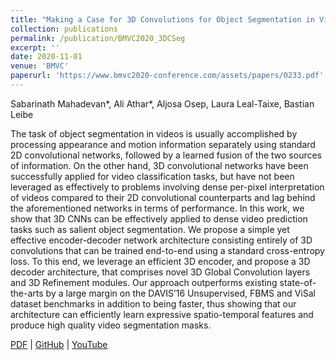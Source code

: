 ```yaml
---
title: "Making a Case for 3D Convolutions for Object Segmentation in Videos"
collection: publications
permalink: /publication/BMVC2020_3DCSeg
excerpt: ''
date: 2020-11-01
venue: 'BMVC'
paperurl: 'https://www.bmvc2020-conference.com/assets/papers/0233.pdf'
---
```

Sabarinath Mahadevan*, Ali Athar*, Aljosa Osep, Laura Leal-Taixe, Bastian Leibe

The task of object segmentation in videos is usually accomplished by processing appearance and motion information separately using standard 2D convolutional networks, followed by a learned fusion of the two sources of information. On the other hand, 3D convolutional networks have been successfully applied for video classification tasks, but have not been leveraged as effectively to problems involving dense per-pixel interpretation of videos compared to their 2D convolutional counterparts and lag behind the aforementioned networks in terms of performance. In this work, we show that 3D CNNs can be effectively applied to dense video prediction tasks such as salient object segmentation. We propose a simple yet effective encoder-decoder network architecture consisting entirely of 3D convolutions that can be trained end-to-end using a standard cross-entropy loss. To this end, we leverage an efficient 3D encoder, and propose a 3D decoder architecture, that comprises novel 3D Global Convolution layers and 3D Refinement modules. Our approach outperforms existing state-of-the-arts by a large margin on the DAVIS’16 Unsupervised, FBMS and ViSal dataset benchmarks in addition to being faster, thus showing that our architecture can efficiently learn expressive spatio-temporal features and produce high quality video segmentation masks.

[PDF](https://www.bmvc2020-conference.com/assets/papers/0233.pdf) | [GitHub](https://github.com/sabarim/3DC-Seg) | [YouTube](https://www.youtube.com/watch?v=vU3g2mpL1XA)
